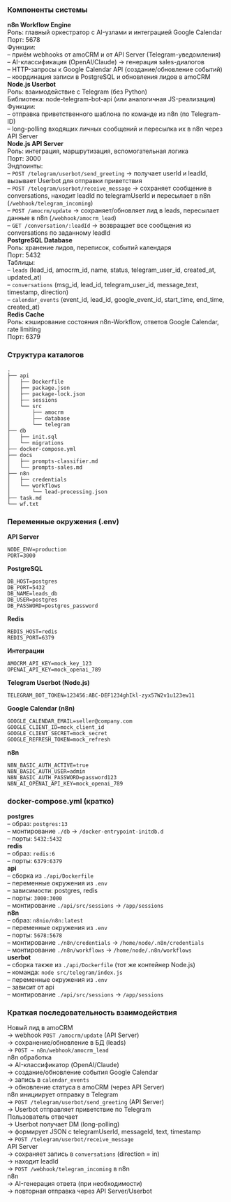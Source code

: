### Компоненты системы  
**n8n Workflow Engine**  
Роль: главный оркестратор с AI-узлами и интеграцией Google Calendar  
Порт: 5678  
Функции:  
– приём webhooks от amoCRM и от API Server (Telegram-уведомления)  
– AI-классификация (OpenAI/Claude) → генерация sales-диалогов  
– HTTP-запросы к Google Calendar API (создание/обновление событий)  
– координация записи в PostgreSQL и обновления лидов в amoCRM  
**Node.js Userbot**  
Роль: взаимодействие с Telegram (без Python)  
Библиотека: node-telegram-bot-api (или аналогичная JS-реализация)  
Функции:  
– отправка приветственного шаблона по команде из n8n (по Telegram-ID)  
– long-polling входящих личных сообщений и пересылка их в n8n через API Server  
**Node.js API Server**  
Роль: интеграция, маршрутизация, вспомогательная логика  
Порт: 3000  
Эндпоинты:  
– `POST /telegram/userbot/send_greeting` → получает userId и leadId, вызывает Userbot для отправки приветствия  
– `POST /telegram/userbot/receive_message` → сохраняет сообщение в conversations, находит leadId по telegramUserId и пересылает в n8n (`/webhook/telegram_incoming`)  
– `POST /amocrm/update` → сохраняет/обновляет лид в leads, пересылает данные в n8n (`/webhook/amocrm_lead`)  
– `GET /conversation/:leadId` → возвращает все сообщения из conversations по заданному leadId  
**PostgreSQL Database**  
Роль: хранение лидов, переписок, событий календаря  
Порт: 5432  
Таблицы:  
– `leads` (lead_id, amocrm_id, name, status, telegram_user_id, created_at, updated_at)  
– `conversations` (msg_id, lead_id, telegram_user_id, message_text, timestamp, direction)  
– `calendar_events` (event_id, lead_id, google_event_id, start_time, end_time, created_at)  
**Redis Cache**  
Роль: кэширование состояния n8n-Workflow, ответов Google Calendar, rate limiting  
Порт: 6379  

### Структура каталогов  
```
.  
├── api  
│   ├── Dockerfile  
│   ├── package.json  
│   ├── package-lock.json  
│   ├── sessions  
│   └── src  
│       ├── amocrm  
│       ├── database  
│       └── telegram  
├── db  
│   ├── init.sql  
│   └── migrations  
├── docker-compose.yml  
├── docs  
│   ├── prompts-classifier.md  
│   └── prompts-sales.md  
├── n8n  
│   ├── credentials  
│   └── workflows  
│       └── lead-processing.json  
├── task.md  
└── wf.txt  
```

### Переменные окружения (.env)  
**API Server**  
```
NODE_ENV=production  
PORT=3000  
```
**PostgreSQL**  
```
DB_HOST=postgres  
DB_PORT=5432  
DB_NAME=leads_db  
DB_USER=postgres  
DB_PASSWORD=postgres_password  
```
**Redis**  
```
REDIS_HOST=redis  
REDIS_PORT=6379  
```
**Интеграции**  
```
AMOCRM_API_KEY=mock_key_123  
OPENAI_API_KEY=mock_openai_789  
```
**Telegram Userbot (Node.js)**  
```
TELEGRAM_BOT_TOKEN=123456:ABC-DEF1234ghIkl-zyx57W2v1u123ew11  
```
**Google Calendar (n8n)**  
```
GOOGLE_CALENDAR_EMAIL=seller@company.com  
GOOGLE_CLIENT_ID=mock_client_id  
GOOGLE_CLIENT_SECRET=mock_secret  
GOOGLE_REFRESH_TOKEN=mock_refresh  
```
**n8n**  
```
N8N_BASIC_AUTH_ACTIVE=true  
N8N_BASIC_AUTH_USER=admin  
N8N_BASIC_AUTH_PASSWORD=password123  
N8N_AI_OPENAI_API_KEY=mock_openai_789  
```

### docker-compose.yml (кратко)  
**postgres**  
– образ: `postgres:13`  
– монтирование `./db` → `/docker-entrypoint-initdb.d`  
– порты: `5432:5432`  
**redis**  
– образ: `redis:6`  
– порты: `6379:6379`  
**api**  
– сборка из `./api/Dockerfile`  
– переменные окружения из `.env`  
– зависимости: postgres, redis  
– порты: `3000:3000`  
– монтирование `./api/src/sessions` → `/app/sessions`  
**n8n**  
– образ: `n8nio/n8n:latest`  
– переменные окружения из `.env`  
– порты: `5678:5678`  
– монтирование `./n8n/credentials` → `/home/node/.n8n/credentials`  
– монтирование `./n8n/workflows` → `/home/node/.n8n/workflows`  
**userbot**  
– сборка также из `./api/Dockerfile` (тот же контейнер Node.js)  
– команда: `node src/telegram/index.js`  
– переменные окружения из `.env`  
– зависит от api  
– монтирование `./api/src/sessions` → `/app/sessions`  

### Краткая последовательность взаимодействия  
Новый лид в amoCRM  
→ webhook `POST /amocrm/update` (API Server)  
→ сохранение/обновление в БД (leads)  
→ `POST → n8n/webhook/amocrm_lead`  
n8n обработка  
→ AI-классификатор (OpenAI/Claude)  
→ создание/обновление события Google Calendar  
→ запись в `calendar_events`  
→ обновление статуса в amoCRM (через API Server)  
n8n инициирует отправку в Telegram  
→ `POST /telegram/userbot/send_greeting` (API Server)  
→ Userbot отправляет приветствие по Telegram  
Пользователь отвечает  
→ Userbot получает DM (long-polling)  
→ формирует JSON с telegramUserId, messageId, text, timestamp  
→ `POST /telegram/userbot/receive_message`  
API Server  
→ сохраняет запись в `conversations` (direction = in)  
→ находит leadId  
→ `POST /webhook/telegram_incoming` в n8n  
n8n  
→ AI-генерация ответа (при необходимости)  
→ повторная отправка через API Server/Userbot  
